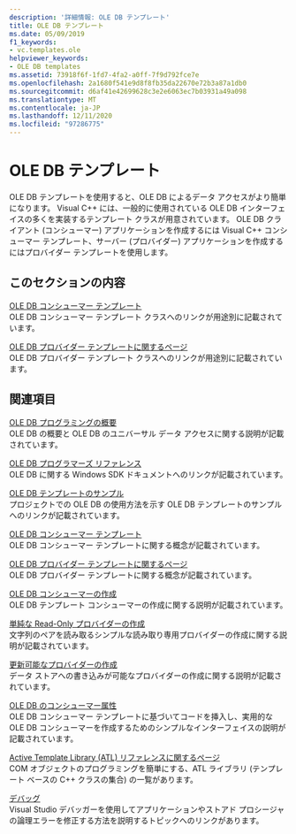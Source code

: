 ```yaml
---
description: '詳細情報: OLE DB テンプレート'
title: OLE DB テンプレート
ms.date: 05/09/2019
f1_keywords:
- vc.templates.ole
helpviewer_keywords:
- OLE DB templates
ms.assetid: 73918f6f-1fd7-4fa2-a0ff-7f9d792fce7e
ms.openlocfilehash: 2a1680f541e9d8f8fb35da22670e72b3a87a1db0
ms.sourcegitcommit: d6af41e42699628c3e2e6063ec7b03931a49a098
ms.translationtype: MT
ms.contentlocale: ja-JP
ms.lasthandoff: 12/11/2020
ms.locfileid: "97286775"
---
```

# <a name="ole-db-templates"></a>OLE DB テンプレート

OLE DB テンプレートを使用すると、OLE DB によるデータ アクセスがより簡単になります。 Visual C++ には、一般的に使用されている OLE DB インターフェイスの多くを実装するテンプレート クラスが用意されています。 OLE DB クライアント (コンシューマー) アプリケーションを作成するには Visual C++ コンシューマー テンプレート、サーバー (プロバイダー) アプリケーションを作成するにはプロバイダー テンプレートを使用します。

## <a name="in-this-section"></a>このセクションの内容

[OLE DB コンシューマー テンプレート](../../data/oledb/ole-db-consumer-templates-reference.md)<br/>
OLE DB コンシューマー テンプレート クラスへのリンクが用途別に記載されています。

[OLE DB プロバイダー テンプレートに関するページ](../../data/oledb/ole-db-provider-templates-reference.md)<br/>
OLE DB プロバイダー テンプレート クラスへのリンクが用途別に記載されています。

## <a name="related-sections"></a>関連項目

[OLE DB プログラミングの概要](../../data/oledb/ole-db-programming-overview.md)<br/>
OLE DB の概要と OLE DB のユニバーサル データ アクセスに関する説明が記載されています。

[OLE DB プログラマーズ リファレンス](/sql/connect/oledb/ole-db/oledb-driver-for-sql-server-programming)<br/>
OLE DB に関する Windows SDK ドキュメントへのリンクが記載されています。

[OLE DB テンプレートのサンプル](../../overview/visual-cpp-samples.md)<br/>
プロジェクトでの OLE DB の使用方法を示す OLE DB テンプレートのサンプルへのリンクが記載されています。

[OLE DB コンシューマー テンプレート](../../data/oledb/ole-db-consumer-templates-cpp.md)<br/>
OLE DB コンシューマー テンプレートに関する概念が記載されています。

[OLE DB プロバイダー テンプレートに関するページ](../../data/oledb/ole-db-provider-templates-cpp.md)<br/>
OLE DB プロバイダー テンプレートに関する概念が記載されています。

[OLE DB コンシューマーの作成](../../data/oledb/creating-an-ole-db-consumer.md)<br/>
OLE DB テンプレート コンシューマーの作成に関する説明が記載されています。

[単純な Read-Only プロバイダーの作成](../../data/oledb/creating-a-simple-read-only-provider.md)<br/>
文字列のペアを読み取るシンプルな読み取り専用プロバイダーの作成に関する説明が記載されています。

[更新可能なプロバイダーの作成](../../data/oledb/creating-an-updatable-provider.md)<br/>
データ ストアへの書き込みが可能なプロバイダーの作成に関する説明が記載されています。

[OLE DB のコンシューマー属性](../../windows/attributes/ole-db-consumer-attributes.md)<br/>
OLE DB コンシューマー テンプレートに基づいてコードを挿入し、実用的な OLE DB コンシューマーを作成するためのシンプルなインターフェイスの説明が記載されています。

[Active Template Library (ATL) リファレンスに関するページ](../../atl/atl-com-desktop-components.md)<br/>
COM オブジェクトのプログラミングを簡単にする、ATL ライブラリ (テンプレート ベースの C++ クラスの集合) の一覧があります。

[デバッグ](/visualstudio/debugger/debugging-in-visual-studio)<br/>
Visual Studio デバッガーを使用してアプリケーションやストアド プロシージャの論理エラーを修正する方法を説明するトピックへのリンクがあります。
